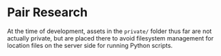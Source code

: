 # Pair Research

At the time of development, assets in the `private/` folder thus far are not actually private, but are placed there to avoid filesystem management for location files on the server side for running Python scripts.

